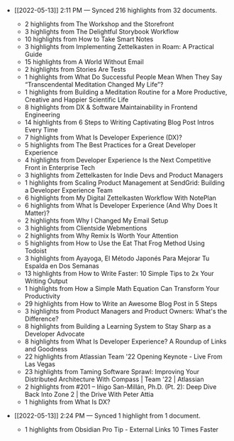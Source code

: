 - [[2022-05-13]] 2:11 PM — Synced 216 highlights from 32 documents.
    - 2 highlights from The Workshop and the Storefront
    - 3 highlights from The Delightful Storybook Workflow
    - 10 highlights from How to Take Smart Notes
    - 3 highlights from Implementing Zettelkasten in Roam: A Practical Guide
    - 15 highlights from A World Without Email
    - 2 highlights from Stories Are Tests
    - 1 highlights from What Do Successful People Mean When They Say “Transcendental Meditation Changed My Life”?
    - 1 highlights from Building a Meditation Routine for a More Productive, Creative and Happier Scientific Life
    - 8 highlights from DX & Software Maintainability in Frontend Engineering
    - 14 highlights from 6 Steps to Writing Captivating Blog Post Intros Every Time
    - 7 highlights from What Is Developer Experience (DX)?
    - 5 highlights from The Best Practices for a Great Developer Experience
    - 4 highlights from Developer Experience Is the Next Competitive Front in Enterprise Tech
    - 3 highlights from Zettelkasten for Indie Devs and Product Managers
    - 1 highlights from Scaling Product Management at SendGrid: Building a Developer Experience Team
    - 6 highlights from My Digital Zettelkasten Workflow With NotePlan
    - 6 highlights from What Is Developer Experience (And Why Does It Matter)?
    - 2 highlights from Why I Changed My Email Setup
    - 3 highlights from Clientside Webmentions
    - 2 highlights from Why Remix Is Worth Your Attention
    - 5 highlights from How to Use the Eat That Frog Method Using Todoist
    - 3 highlights from Ayayoga, El Método Japonés Para Mejorar Tu Espalda en Dos Semanas
    - 13 highlights from How to Write Faster: 10 Simple Tips to 2x Your Writing Output
    - 1 highlights from How a Simple Math Equation Can Transform Your Productivity
    - 29 highlights from How to Write an Awesome Blog Post in 5 Steps
    - 3 highlights from Product Managers and Product Owners: What's the Difference?
    - 8 highlights from Building a Learning System to Stay Sharp as a Developer Advocate
    - 8 highlights from What Is Developer Experience? A Roundup of Links and Goodness
    - 22 highlights from Atlassian Team '22 Opening Keynote - Live From Las Vegas
    - 23 highlights from Taming Software Sprawl: Improving Your Distributed Architecture With Compass | Team '22 | Atlassian
    - 2 highlights from #201 – Iñigo San-Millán, Ph.D. (Pt. 2): Deep Dive Back Into Zone 2 | the Drive With Peter Attia
    - 1 highlights from What Is DX?

- [[2022-05-13]] 2:24 PM — Synced 1 highlight from 1 document.
    - 1 highlights from Obsidian Pro Tip - External Links 10 Times Faster

